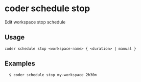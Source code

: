 # coder schedule stop

Edit workspace stop schedule
## Usage
```console
coder schedule stop <workspace-name> { <duration> | manual }
```

## Examples
```console
  $ coder schedule stop my-workspace 2h30m 
```
